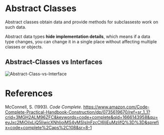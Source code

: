# Abstract Classes

Abstract classes obtain data and provide methods for subclassesto work on such data. 

Abstract data types **hide implementation details**, which means if a data type changes, you can change it in a single place without affecting multiple classes or objects. 

## Abstract-Classes vs Interfaces
![Abstract-Class-vs-Interface](https://user-images.githubusercontent.com/109105989/196578403-380b4e9e-bfca-4d62-ab9a-94126b8b73d2.png)

# References 
McConnell, S. (1993). *Code Complete*. <https://www.amazon.com/Code-Complete-Practical-Handbook-Construction/dp/0735619670/ref=sr_1_1?crid=3MGH2ALM96ZFC&keywords=code+complete&qid=1666143958&qu=eyJxc2MiOiIxLjQ5IiwicXNhIjoiMS4yMSIsInFzcCI6IjEuMzIifQ%3D%3D&sprefix=code+complete%2Caps%2C108&sr=8-1> 
